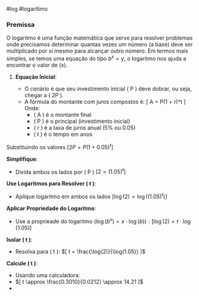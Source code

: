 #log #logaritimo

### Premissa
O logaritmo é uma função matemática que serve para resolver problemas onde precisamos determinar quantas vezes um número (a base) deve ser multiplicado por si mesmo para alcançar outro número. Em termos mais simples, se temos uma equação do tipo $b^x = y$, o logaritmo nos ajuda a encontrar o valor de (x).


1. **Equação Inicial**:
    
    - O cenário é que seu investimento inicial ( P ) deve dobrar, ou seja, chegar a ( 2P ).
    - A fórmula do montante com juros compostos é: [ A = P(1 + r)^t ] Onde:
        - ( A ) é o montante final
        - ( P ) é o principal (investimento inicial)
        - ( r ) é a taxa de juros anual (5% ou 0.05)
        - ( t ) é o tempo em anos

Substituindo os valores
$[ 2P = P(1 + 0.05)^t ]$

**Simplifique**:
- Divida ambos os lados por ( P )
$[ 2 = (1.05)^t ]$

**Use Logaritmos para Resolver ( t )**:
- Aplique logaritmo em ambos os lados
$[ \log(2) = \log((1.05)^t) ]$

**Aplicar Propriedade do Logaritmo**:
- Use a proprieade do logaritmo
$(\log(b^x) = x \cdot \log(b)): [ \log(2) = t \cdot \log(1.05) ]$

**Isolar ( t )**:
- Resolva para ( t ):
$[ t = \frac{\log(2)}{\log(1.05)} ]$

**Calcule ( t )**:
- Usando uma calculadora:
- $[ t \approx \frac{0.3010}{0.0212} \approx 14.21 ]$
- 